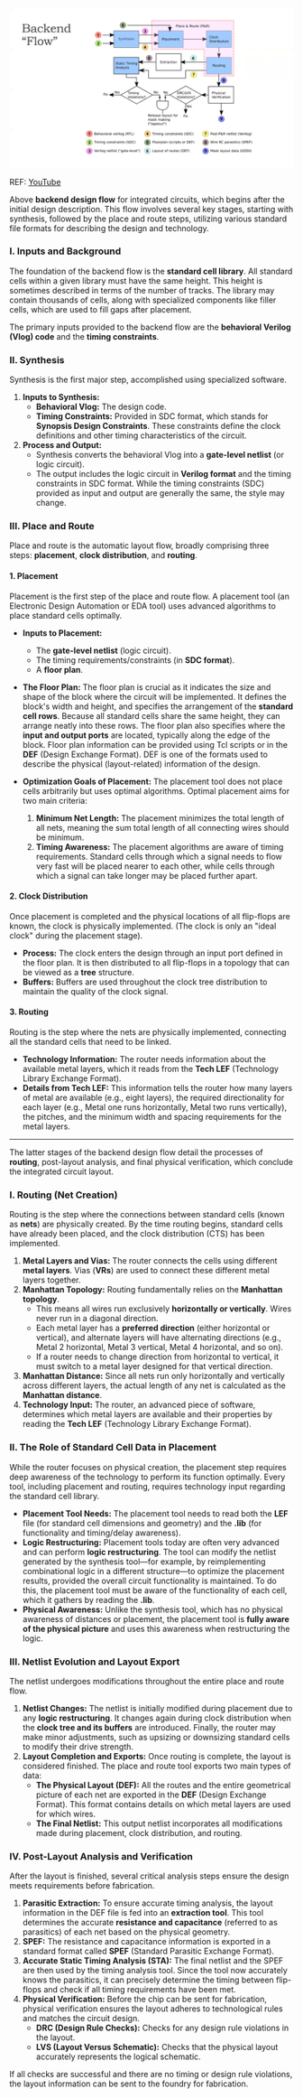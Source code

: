 <p align="center">
  <img src="https://raw.githubusercontent.com/tusharc01/ASIC_Design_Flow/main/PhysicalDesign/backend.png" alt="Backend Design Flow" style="max-width:100%; height:auto;" />
</p>

REF:  [YouTube](https://youtu.be/jwVzHmIpLY8)



Above **backend design flow** for integrated circuits, which begins after the initial design description. This flow involves several key stages, starting with synthesis, followed by the place and route steps, utilizing various standard file formats for describing the design and technology.

### I. Inputs and Background

The foundation of the backend flow is the **standard cell library**. All standard cells within a given library must have the same height. This height is sometimes described in terms of the number of tracks. The library may contain thousands of cells, along with specialized components like filler cells, which are used to fill gaps after placement.

The primary inputs provided to the backend flow are the **behavioral Verilog (Vlog) code** and the **timing constraints**.

### II. Synthesis

Synthesis is the first major step, accomplished using specialized software.

1.  **Inputs to Synthesis:**
    *   **Behavioral Vlog:** The design code.
    *   **Timing Constraints:** Provided in SDC format, which stands for **Synopsis Design Constraints**. These constraints define the clock definitions and other timing characteristics of the circuit.
2.  **Process and Output:**
    *   Synthesis converts the behavioral Vlog into a **gate-level netlist** (or logic circuit).
    *   The output includes the logic circuit in **Verilog format** and the timing constraints in SDC format. While the timing constraints (SDC) provided as input and output are generally the same, the style may change.

### III. Place and Route

Place and route is the automatic layout flow, broadly comprising three steps: **placement**, **clock distribution**, and **routing**.

#### 1. Placement

Placement is the first step of the place and route flow. A placement tool (an Electronic Design Automation or EDA tool) uses advanced algorithms to place standard cells optimally.

*   **Inputs to Placement:**
    *   The **gate-level netlist** (logic circuit).
    *   The timing requirements/constraints (in **SDC format**).
    *   A **floor plan**.

*   **The Floor Plan:** The floor plan is crucial as it indicates the size and shape of the block where the circuit will be implemented. It defines the block's width and height, and specifies the arrangement of the **standard cell rows**. Because all standard cells share the same height, they can arrange neatly into these rows. The floor plan also specifies where the **input and output ports** are located, typically along the edge of the block. Floor plan information can be provided using Tcl scripts or in the **DEF** (Design Exchange Format). DEF is one of the formats used to describe the physical (layout-related) information of the design.

*   **Optimization Goals of Placement:** The placement tool does not place cells arbitrarily but uses optimal algorithms. Optimal placement aims for two main criteria:
    1.  **Minimum Net Length:** The placement minimizes the total length of all nets, meaning the sum total length of all connecting wires should be minimum.
    2.  **Timing Awareness:** The placement algorithms are aware of timing requirements. Standard cells through which a signal needs to flow very fast will be placed nearer to each other, while cells through which a signal can take longer may be placed further apart.

#### 2. Clock Distribution

Once placement is completed and the physical locations of all flip-flops are known, the clock is physically implemented. (The clock is only an "ideal clock" during the placement stage).

*   **Process:** The clock enters the design through an input port defined in the floor plan. It is then distributed to all flip-flops in a topology that can be viewed as a **tree** structure.
*   **Buffers:** Buffers are used throughout the clock tree distribution to maintain the quality of the clock signal.

#### 3. Routing

Routing is the step where the nets are physically implemented, connecting all the standard cells that need to be linked.

*   **Technology Information:** The router needs information about the available metal layers, which it reads from the **Tech LEF** (Technology Library Exchange Format).
*   **Details from Tech LEF:** This information tells the router how many layers of metal are available (e.g., eight layers), the required directionality for each layer (e.g., Metal one runs horizontally, Metal two runs vertically), the pitches, and the minimum width and spacing requirements for the metal layers.

---

The latter stages of the backend design flow detail the processes of **routing**, post-layout analysis, and final physical verification, which conclude the integrated circuit layout.

### I. Routing (Net Creation)

Routing is the step where the connections between standard cells (known as **nets**) are physically created. By the time routing begins, standard cells have already been placed, and the clock distribution (CTS) has been implemented.

1.  **Metal Layers and Vias:** The router connects the cells using different **metal layers**. Vias (**VRs**) are used to connect these different metal layers together.
2.  **Manhattan Topology:** Routing fundamentally relies on the **Manhattan topology**.
    *   This means all wires run exclusively **horizontally or vertically**. Wires never run in a diagonal direction.
    *   Each metal layer has a **preferred direction** (either horizontal or vertical), and alternate layers will have alternating directions (e.g., Metal 2 horizontal, Metal 3 vertical, Metal 4 horizontal, and so on).
    *   If a router needs to change direction from horizontal to vertical, it must switch to a metal layer designed for that vertical direction.
3.  **Manhattan Distance:** Since all nets run only horizontally and vertically across different layers, the actual length of any net is calculated as the **Manhattan distance**.
4.  **Technology Input:** The router, an advanced piece of software, determines which metal layers are available and their properties by reading the **Tech LEF** (Technology Library Exchange Format).

### II. The Role of Standard Cell Data in Placement

While the router focuses on physical creation, the placement step requires deep awareness of the technology to perform its function optimally. Every tool, including placement and routing, requires technology input regarding the standard cell library.

*   **Placement Tool Needs:** The placement tool needs to read both the **LEF** file (for standard cell dimensions and geometry) and the **.lib** (for functionality and timing/delay awareness).
*   **Logic Restructuring:** Placement tools today are often very advanced and can perform **logic restructuring**. The tool can modify the netlist generated by the synthesis tool—for example, by reimplementing combinational logic in a different structure—to optimize the placement results, provided the overall circuit functionality is maintained. To do this, the placement tool must be aware of the functionality of each cell, which it gathers by reading the **.lib**.
*   **Physical Awareness:** Unlike the synthesis tool, which has no physical awareness of distances or placement, the placement tool is **fully aware of the physical picture** and uses this awareness when restructuring the logic.

### III. Netlist Evolution and Layout Export

The netlist undergoes modifications throughout the entire place and route flow.

1.  **Netlist Changes:** The netlist is initially modified during placement due to any **logic restructuring**. It changes again during clock distribution when the **clock tree and its buffers** are introduced. Finally, the router may make minor adjustments, such as upsizing or downsizing standard cells to modify their drive strength.
2.  **Layout Completion and Exports:** Once routing is complete, the layout is considered finished. The place and route tool exports two main types of data:
    *   **The Physical Layout (DEF):** All the routes and the entire geometrical picture of each net are exported in the **DEF** (Design Exchange Format). This format contains details on which metal layers are used for which wires.
    *   **The Final Netlist:** This output netlist incorporates all modifications made during placement, clock distribution, and routing.

### IV. Post-Layout Analysis and Verification

After the layout is finished, several critical analysis steps ensure the design meets requirements before fabrication.

1.  **Parasitic Extraction:** To ensure accurate timing analysis, the layout information in the DEF file is fed into an **extraction tool**. This tool determines the accurate **resistance and capacitance** (referred to as parasitics) of each net based on the physical geometry.
2.  **SPEF:** The resistance and capacitance information is exported in a standard format called **SPEF** (Standard Parasitic Exchange Format).
3.  **Accurate Static Timing Analysis (STA):** The final netlist and the SPEF are then used by the timing analysis tool. Since the tool now accurately knows the parasitics, it can precisely determine the timing between flip-flops and check if all timing requirements have been met.
4.  **Physical Verification:** Before the chip can be sent for fabrication, physical verification ensures the layout adheres to technological rules and matches the circuit design.
    *   **DRC (Design Rule Checks):** Checks for any design rule violations in the layout.
    *   **LVS (Layout Versus Schematic):** Checks that the physical layout accurately represents the logical schematic.

If all checks are successful and there are no timing or design rule violations, the layout information can be sent to the foundry for fabrication.
